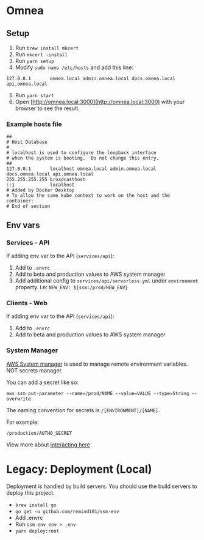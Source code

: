 # Omnea



## Setup

1) Run `brew install mkcert`
2) Run `mkcert -install`
3) Run `yarn setup`
4) Modify `sudo nano /etc/hosts` and add this line:

```
127.0.0.1       omnea.local admin.omnea.local docs.omnea.local api.omnea.local
```

5) Run `yarn start`
6) Open [http://omnea.local:3000](http://omnea.local:3000) with your browser to see the result.


### Example hosts file

```
##
# Host Database
#
# localhost is used to configure the loopback interface
# when the system is booting.  Do not change this entry.
##
127.0.0.1       localhost omnea.local admin.omnea.local docs.omnea.local api.omnea.local
255.255.255.255 broadcasthost
::1             localhost
# Added by Docker Desktop
# To allow the same kube context to work on the host and the container:
# End of section
```
## Env vars


### Services - API


If adding env var to the API (`services/api`):

1. Add to `.envrc`
2. Add to beta and production values to AWS system manager
3. Add additional config to `services/api/serverless.yml` under `environment` property. i.e: `NEW_ENV: ${ssm:/prod/NEW_ENV}`

### Clients - Web

If adding env var to the API (`services/api`):

1. Add to `.envrc`
2. Add to beta and production values to AWS system manager

### System Manager

[AWS System manager](https://console.aws.amazon.com/systems-manager/parameters/?region=us-east-1&tab=Table) is used to manage remote environment variables. NOT secrets manager. 

You can add a secret like so:
```
aws ssm put-parameter --name=/prod/NAME --value=VALUE --type=String --overwrite
```

The naming convention for secrets is `/[ENVIRONMENT]/[NAME]`.

For example:
```
/production/AUTH0_SECRET
```

View more about [interacting here](https://docs.aws.amazon.com/cli/latest/reference/secretsmanager/create-secret.html)

# Legacy: Deployment (Local)

Deployment is handled by build servers. You should use the build servers to deploy this project.

- `brew install go`
- `go get -u github.com/remind101/ssm-env`
- Add .envrc
- Run `ssm-env env > .env `
- `yarn deploy:root`


